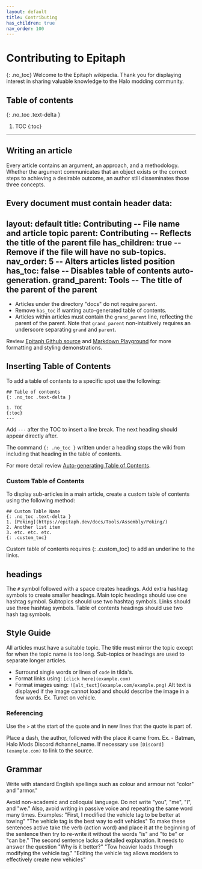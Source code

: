 ```yaml
---
layout: default
title: Contributing
has_children: true
nav_order: 100
---
```

# Contributing to Epitaph
{: .no_toc}
Welcome to the Epitaph wikipedia. Thank you for displaying interest in sharing valuable knowledge to the Halo modding community.
## Table of contents
{: .no_toc .text-delta }

1. TOC
{:toc}
---
## Writing an article
Every article contains an argument, an approach, and a methodology. Whether the argument communicates that an object exists or the correct steps to achieving a desirable outcome, an author still disseminates those three concepts.

Every document must contain header data:
 ---
layout: default
title: Contributing -- File name and article topic
parent: Contributing -- Reflects the title of the parent file
has_children: true -- Remove if the file will have no sub-topics.
nav_order: 5 -- Alters articles listed position
has_toc: false -- Disables table of contents auto-generation.
grand_parent: Tools -- The title of the parent of the parent
 ---
* Articles under the directory "docs" do not require `parent`.
* Remove `has_toc` if wanting auto-generated table of contents.
* Articles within articles must contain the `grand_parent` line, reflecting the parent of the parent. Note that `grand_parent` non-intuitively requires an underscore separating `grand` and `parent`.

Review [Epitaph Github source](https://github.com/HaloBible/wiki/tree/gh-pages) and [Markdown Playground](https://epitaph.dev/docs/Contributing/Contributing/markdown/) for more formatting and styling demonstrations.

## Inserting Table of Contents

To add a table of contents to a specific spot use the following:
```
## Table of contents
{: .no_toc .text-delta }

1. TOC
{:toc}
---
```
Add `---` after the TOC to insert a line break. The next heading should appear directly after.

The command `{: .no_toc }` written under a heading stops the wiki from including that heading in the table of contents.

For more detail review [Auto-generating Table of Contents](https://pmarsceill.github.io/just-the-docs/docs/navigation-structure/#auto-generating-table-of-contents).

### Custom Table of Contents

To display sub-articles in a main article, create a custom table of contents using the following method:
```
## Custom Table Name
{: .no_toc .text-delta }
1. [Poking](https://epitaph.dev/docs/Tools/Assembly/Poking/)
2. Another list item
3. etc. etc. etc.
{: .custom_toc}
```
Custom table of contents requires {: .custom_toc} to add an underline to the links.

## headings
The `#` symbol followed with a space creates headings. Add extra hashtag symbols to create smaller headings. Main topic headings should use one hashtag symbol. Subtopics should use two hashtag symbols. Links should use three hashtag symbols. Table of contents headings should use two hash tag symbols.

## Style Guide

All articles must have a suitable topic. The title must mirror the topic except for when the topic name is too long. Sub-topics or headings are used to separate longer articles.

* Surround single words or lines of `code` in tilda's.
* Format links using: `[click here](example.com)`
* Format images using: `![alt_text](example.com/example.png)` Alt text is displayed if the image cannot load and should describe the image in a few words. Ex. Turret on vehicle.

### Referencing
Use the `>` at the start of the quote and in new lines that the quote is part of.

Place a dash, the author, followed with the place it came from. Ex. - Batman, Halo Mods Discord #channel_name.
If necessary use `[Discord](example.com)` to link to the source.

## Grammar
Write with standard English spellings such as colour and armour not "color" and "armor."

Avoid non-academic and colloquial language. Do not write "you", "me", "I", and "we." Also, avoid writing in passive voice and repeating the same word many times.
Examples:
"First, I modified the vehicle tag to be better at towing"
"The vehicle tag is the best way to edit vehicles"
To make these sentences active take the verb (action word) and place it at the beginning of the sentence then try to re-write it without the words "is" and "to be" or "can be." The second sentence lacks a detailed explanation. It needs to answer the question "Why is it better?"
"Tow heavier loads through modifying the vehicle tag."
"Editing the vehicle tag allows modders to effectively create new vehicles"
